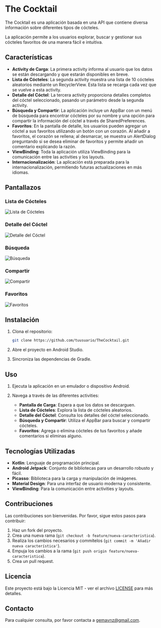 # The Cocktail

The Cocktail es una aplicación basada en una API que contiene diversa información sobre diferentes tipos de cócteles. 

La aplicación permite a los usuarios explorar, buscar y gestionar sus cócteles favoritos de una manera fácil e intuitiva.

## Características

- **Activity de Carga**: La primera activity informa al usuario que los datos se están descargando y que estarán disponibles en breve.
- **Lista de Cócteles**: La segunda activity muestra una lista de 10 cócteles aleatorios mediante un RecyclerView. Esta lista se recarga cada vez que se vuelve a esta activity.
- **Detalle del Cóctel**: La tercera activity proporciona detalles completos del cóctel seleccionado, pasando un parámetro desde la segunda activity.
- **Búsqueda y Compartir**: La aplicación incluye un AppBar con un menú de búsqueda para encontrar cócteles por su nombre y una opción para compartir la información del cóctel a través de SharedPreferences.
- **Favoritos**: En la pantalla de detalle, los usuarios pueden agregar un cóctel a sus favoritos utilizando un botón con un corazón. Al añadir a favoritos, el corazón se rellena; al desmarcar, se muestra un AlertDialog preguntando si se desea eliminar de favoritos y permite añadir un comentario explicando la razón.
- **ViewBinding**: Toda la aplicación utiliza ViewBinding para la comunicación entre las activities y los layouts.
- **Internacionalización**: La aplicación está preparada para la internacionalización, permitiendo futuras actualizaciones en más idiomas.

## Pantallazos

### Lista de Cócteles
![Lista de Cócteles](screenshots/cocktail_list.png)

### Detalle del Cóctel
![Detalle del Cóctel](screenshots/cocktail_detail.png)

### Búsqueda  
![Búsqueda](screenshots/search.png)

### Compartir
![Compartir](screenshots/share.png)

### Favoritos
![Favoritos](screenshots/favorites.png)

## Instalación

1. Clona el repositorio:
    ```sh
    git clone https://github.com/tuusuario/TheCocktail.git
    ```

2. Abre el proyecto en Android Studio.

3. Sincroniza las dependencias de Gradle.

## Uso

1. Ejecuta la aplicación en un emulador o dispositivo Android.

2. Navega a través de las diferentes activities:
    - **Pantalla de Carga**: Espera a que los datos se descarguen.
    - **Lista de Cócteles**: Explora la lista de cócteles aleatorios.
    - **Detalle del Cóctel**: Consulta los detalles del cóctel seleccionado.
    - **Búsqueda y Compartir**: Utiliza el AppBar para buscar y compartir cócteles.
    - **Favoritos**: Agrega o elimina cócteles de tus favoritos y añade comentarios si eliminas alguno.

## Tecnologías Utilizadas

- **Kotlin**: Lenguaje de programación principal.
- **Android Jetpack**: Conjunto de bibliotecas para un desarrollo robusto y fácil.
- **Picasso**: Biblioteca para la carga y manipulación de imágenes.
- **Material Design**: Para una interfaz de usuario moderna y consistente.
- **ViewBinding**: Para la comunicación entre activities y layouts.

## Contribuciones

Las contribuciones son bienvenidas. Por favor, sigue estos pasos para contribuir:

1. Haz un fork del proyecto.
2. Crea una nueva rama (`git checkout -b feature/nueva-caracteristica`).
3. Realiza los cambios necesarios y commítelos (`git commit -m 'Añadir nueva característica'`).
4. Empuja los cambios a la rama (`git push origin feature/nueva-caracteristica`).
5. Crea un pull request.

## Licencia

Este proyecto está bajo la Licencia MIT - ver el archivo [LICENSE](LICENSE) para más detalles.

## Contacto

Para cualquier consulta, por favor contacta a [gemavnz@gmail.com](gemavnz@gmail.com).
